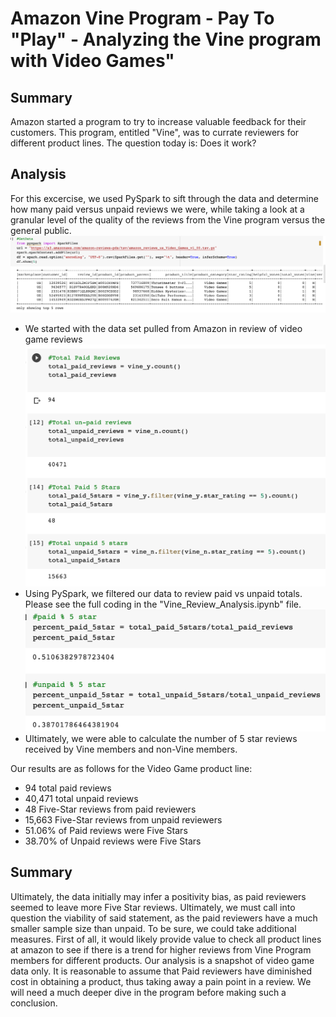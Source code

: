 # Amazon Vine Program - Pay To "Play" - Analyzing the Vine program with Video Games"
## Summary
Amazon started a program to try to increase valuable feedback for their customers. This program, entitled "Vine", was to currate reviewers for different product lines. The question today is: Does it work?
## Analysis
For this excercise, we used PySpark to sift through the data and determine how many paid versus unpaid reviews we were, while taking a look at a granular level of the quality of the reviews from the Vine program versus the general public. 
![Image](https://github.com/jraguDataGuy/Amazon_Vine_Analysis/blob/main/Resources/Original%20Data.png)
- We started with the data set pulled from Amazon in review of video game reviews
![Image](https://github.com/jraguDataGuy/Amazon_Vine_Analysis/blob/main/Resources/Totals%20for%20Paid%20and%20Unpaid.png)
- Using PySpark, we filtered our data to review paid vs unpaid totals. Please see the full coding in the "Vine_Review_Analysis.ipynb" file. 
![Image](https://github.com/jraguDataGuy/Amazon_Vine_Analysis/blob/main/Resources/Screen%20Shot%202022-02-27%20at%209.25.43%20PM.png)
- Ultimately, we were able to calculate the number of 5 star reviews received by Vine members and non-Vine members. 

Our results are as follows for the Video Game product line:
- 94 total paid reviews
- 40,471 total unpaid reviews
- 48 Five-Star reviews from paid reviewers
- 15,663 Five-Star reviews from unpaid reviewers
- 51.06% of Paid reviews were Five Stars
- 38.70% of Unpaid reviews were Five Stars
## Summary
Ultimately, the data initially may infer a positivity bias, as paid reviewers seemed to leave more Five Star reviews. Ultimately, we must call into question the viability of said statement, as the paid reviewers have a much smaller sample size than unpaid. To be sure, we could take additional measures. First of all, it would likely provide value to check all product lines at amazon to see if there is a trend for higher reviews from Vine Program members for different products. Our analysis is a snapshot of video game data only. It is reasonable to assume that Paid reviewers have diminished cost in obtaining a product, thus taking away a pain point in a review. We will need a much deeper dive in the program before making such a conclusion. 
